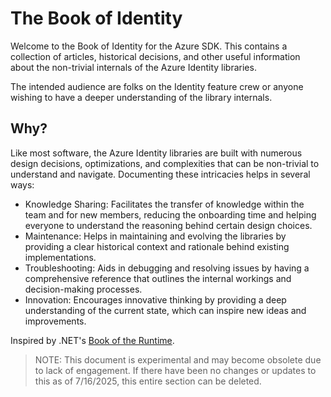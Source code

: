 # The Book of Identity

Welcome to the Book of Identity for the Azure SDK. This contains a collection of articles, historical decisions, and other useful information about the non-trivial internals of the Azure Identity libraries.

The intended audience are folks on the Identity feature crew or anyone wishing to have a deeper understanding of the library internals.

## Why?

Like most software, the Azure Identity libraries are built with numerous design decisions, optimizations, and complexities that can be non-trivial to understand and navigate. Documenting these intricacies helps in several ways:

- Knowledge Sharing: Facilitates the transfer of knowledge within the team and for new members, reducing the onboarding time and helping everyone to understand the reasoning behind certain design choices.
- Maintenance: Helps in maintaining and evolving the libraries by providing a clear historical context and rationale behind existing implementations.
- Troubleshooting: Aids in debugging and resolving issues by having a comprehensive reference that outlines the internal workings and decision-making processes.
- Innovation: Encourages innovative thinking by providing a deep understanding of the current state, which can inspire new ideas and improvements.

Inspired by .NET's [Book of the Runtime](https://github.com/dotnet/runtime/tree/main/docs/design/coreclr/botr).

> NOTE: This document is experimental and may become obsolete due to lack of engagement. If there have been no changes or updates to this as of 7/16/2025, this entire section can be deleted.

